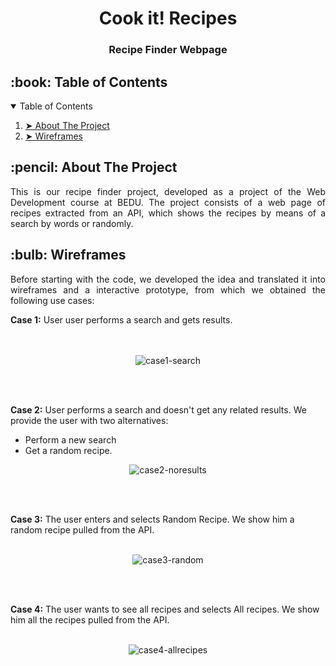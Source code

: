 <h1 align="center"> Cook it! Recipes </h1>
<h3 align="center"> Recipe Finder Webpage </h3>

<!-- TABLE OF CONTENTS -->
<h2 id="table-of-contents"> :book: Table of Contents</h2>

<details open="open">
  <summary>Table of Contents</summary>
  <ol>
    <li><a href="#about-the-project"> ➤ About The Project</a></li>
    <li><a href="#wireframes"> ➤ Wireframes</a></li>
  </ol>
    
<!-- ABOUT THE PROJECT -->
<h2 id="about-the-project"> :pencil: About The Project</h2>

<p align="justify"> 
  This is our recipe finder project, developed as a project of the Web Development course at BEDU. The project consists of a web page of recipes extracted from an API, which shows the recipes by means of a search by words or randomly.
</p>
  
<!-- WIREFRAMES -->
<h2 id="wireframes"> :bulb: Wireframes</h2>

<p align="justify"> 
  Before starting with the code, we developed the idea and translated it into wireframes and a interactive prototype, from which we obtained the following use cases:
</p>

  <b3> <b>Case 1:</b> User user performs a search and gets results. </b3> <br><br>
    <p align="center">   
      ![case1-search](https://user-images.githubusercontent.com/82551324/128651556-f25f6fdd-8a28-42aa-b9c7-34cbf725e9bf.gif)
    </p> <br><br>
    
  <b3> <b>Case 2:</b> User performs a search and doesn't get any related results. We provide the user with two alternatives:
    <ul>
      <li>Perform a new search</li>
      <li>Get a random recipe.</li>
    </ul>
    <p align="center"> 
      ![case2-noresults](https://user-images.githubusercontent.com/82551324/128653530-dd3d0c1f-2dbc-444f-84df-5432a454a6dd.gif)
    </p> <br><br>
    
  <b3> <b>Case 3:</b> The user enters and selects Random Recipe. We show him a random recipe pulled from the API. </b3> <br><br>
    <p align="center"> 
      ![case3-random](https://user-images.githubusercontent.com/82551324/128653546-1ef56884-e125-4731-a014-c5413891fbbd.gif)
    </p> <br><br>
    
  <b3> <b>Case 4:</b> The user wants to see all recipes and selects All recipes. We show him all the recipes pulled from the API. </b3> <br><br>
    <p align="center"> 
      ![case4-allrecipes](https://user-images.githubusercontent.com/82551324/128653549-a4941147-c73a-49a5-85f6-02841fd9bdd5.gif)
    </p> <br><br>
